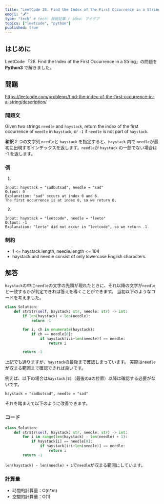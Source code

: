 ```yaml
---
title: "LeetCode 28. Find the Index of the First Occurrence in a String"
emoji: "🖋"
type: "tech" # tech: 技術記事 / idea: アイデア
topics: ["leetcode", "python"]
published: true
---
```

## はじめに
LeetCode 「28. Find the Index of the First Occurrence in a String」の問題を **Python3** で解きました。

## 問題
https://leetcode.com/problems/find-the-index-of-the-first-occurrence-in-a-string/description/

### 問題文
Given two strings `needle` and `haystack`, return the index of the first occurrence of `needle` in `haystack`, or `-1` if `needle` is not part of `haystack`.

**和訳**
2 つの文字列 `needle`と `haystack` を指定すると、`haystack` 内で `needle`が最初に出現するインデックスを返します。`needle`が `haystack` の一部でない場合は -1 を返します。

### 例
1.
```
Input: haystack = "sadbutsad", needle = "sad"
Output: 0
Explanation: "sad" occurs at index 0 and 6.
The first occurrence is at index 0, so we return 0.
```

2.
```
Input: haystack = "leetcode", needle = "leeto"
Output: -1
Explanation: "leeto" did not occur in "leetcode", so we return -1.
```

### 制約
- 1 <= haystack.length, needle.length <= 104
- haystack and needle consist of only lowercase English characters.

## 解答
`haystack`の中に`needle`の文字の先頭が現れたときに、それ以降の文字が`needle`と一致するかが判定できれば答えを導くことができます。
当初以下のようなコードを考えました。

```py
class Solution:
    def strStr(self, haystack: str, needle: str) -> int:
        if len(haystack) < len(needle):
            return -1

        for i, ch in enumerate(haystack):
            if ch == needle[0]:
                if haystack[i:i+len(needle)] == needle:
                    return i

        return -1
```

上記でも通りますが、`haystack`の最後まで確認しまっています。
実際は`needle`が収まる範囲まで確認できれば良いです。

例えば、以下の場合は`haystack[8]`（最後のaの位置）以降は確認する必要がないです。
```
haystack = "sadbutsad", needle = "sad"
```
それを踏まえて以下のように改善できます。


### コード
```py
class Solution:
    def strStr(self, haystack: str, needle: str) -> int:
        for i in range(len(haystack) - len(needle) + 1):
            if haystack[i] == needle[0]:
                if haystack[i:i+len(needle)] == needle:
                    return i
        return -1
```

`len(haystack) - len(needle) + 1`で`needle`が収まる範囲にしています。

### 計算量
- 時間的計算量：O(n*m)
- 空間的計算量：O(1)
